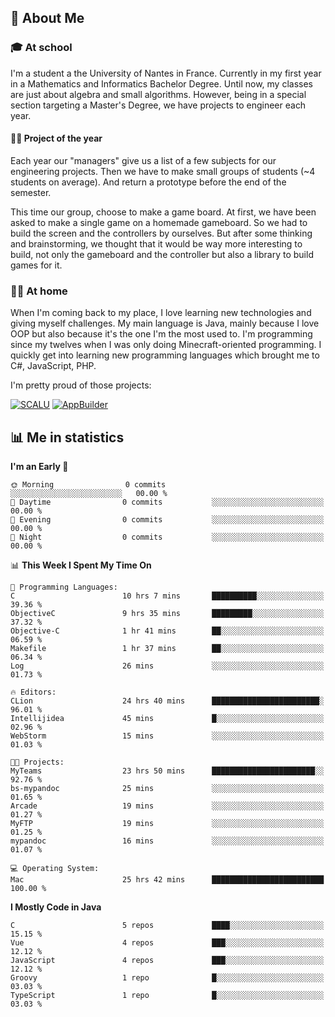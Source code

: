 ## 👀 About Me

### 🎓 At school

I'm a student a the University of Nantes in France. Currently in my first year in a Mathematics and Informatics Bachelor Degree. Until now, my classes are just about algebra and small algorithms. However, being in a special section targeting a Master's Degree, we have projects to engineer each year. 

#### 🔧🔬 Project of the year

Each year our "managers" give us a list of a few subjects for our engineering projects. Then we have to make small groups of students (~4 students on average). And return a prototype before the end of the semester.

This time our group, choose to make a game board. At first, we have been asked to make a single game on a homemade gameboard. So we had to build the screen and the controllers by ourselves. 
But after some thinking and brainstorming, we thought that it would be way more interesting to build, not only the gameboard and the controller but also a library to build games for it.

### 👨‍💻 At home

When I'm coming back to my place, I love learning new technologies and giving myself challenges. My main language is Java, mainly because I love OOP but also because it's the one I'm the most used to. I'm programming since my twelves when I was only doing Minecraft-oriented programming.  I quickly get into learning new programming languages which brought me to C#, JavaScript, PHP. 

I'm pretty proud of those projects:

[![SCALU](https://github-readme-stats.vercel.app/api/pin?username=renardfute&repo=SCALU)](https://github.com/renardfute/scalu)
[![AppBuilder](https://github-readme-stats.vercel.app/api/pin?username=pulsedev2&repo=AppBuilder)](https://github.com/pulsedev2/AppBuilder)

## 📊 Me in statistics
<!--START_SECTION:waka-->
**I'm an Early 🐤** 

```text
🌞 Morning                0 commits           ░░░░░░░░░░░░░░░░░░░░░░░░░   00.00 % 
🌆 Daytime                0 commits           ░░░░░░░░░░░░░░░░░░░░░░░░░   00.00 % 
🌃 Evening                0 commits           ░░░░░░░░░░░░░░░░░░░░░░░░░   00.00 % 
🌙 Night                  0 commits           ░░░░░░░░░░░░░░░░░░░░░░░░░   00.00 % 
```


📊 **This Week I Spent My Time On** 

```text
💬 Programming Languages: 
C                        10 hrs 7 mins       ██████████░░░░░░░░░░░░░░░   39.36 % 
ObjectiveC               9 hrs 35 mins       █████████░░░░░░░░░░░░░░░░   37.32 % 
Objective-C              1 hr 41 mins        ██░░░░░░░░░░░░░░░░░░░░░░░   06.59 % 
Makefile                 1 hr 37 mins        ██░░░░░░░░░░░░░░░░░░░░░░░   06.34 % 
Log                      26 mins             ░░░░░░░░░░░░░░░░░░░░░░░░░   01.73 % 

🔥 Editors: 
CLion                    24 hrs 40 mins      ████████████████████████░   96.01 % 
Intellijidea             45 mins             █░░░░░░░░░░░░░░░░░░░░░░░░   02.96 % 
WebStorm                 15 mins             ░░░░░░░░░░░░░░░░░░░░░░░░░   01.03 % 

🐱‍💻 Projects: 
MyTeams                  23 hrs 50 mins      ███████████████████████░░   92.76 % 
bs-mypandoc              25 mins             ░░░░░░░░░░░░░░░░░░░░░░░░░   01.65 % 
Arcade                   19 mins             ░░░░░░░░░░░░░░░░░░░░░░░░░   01.27 % 
MyFTP                    19 mins             ░░░░░░░░░░░░░░░░░░░░░░░░░   01.25 % 
mypandoc                 16 mins             ░░░░░░░░░░░░░░░░░░░░░░░░░   01.07 % 

💻 Operating System: 
Mac                      25 hrs 42 mins      █████████████████████████   100.00 % 
```

**I Mostly Code in Java** 

```text
C                        5 repos             ████░░░░░░░░░░░░░░░░░░░░░   15.15 % 
Vue                      4 repos             ███░░░░░░░░░░░░░░░░░░░░░░   12.12 % 
JavaScript               4 repos             ███░░░░░░░░░░░░░░░░░░░░░░   12.12 % 
Groovy                   1 repo              █░░░░░░░░░░░░░░░░░░░░░░░░   03.03 % 
TypeScript               1 repo              █░░░░░░░░░░░░░░░░░░░░░░░░   03.03 % 
```




<!--END_SECTION:waka-->
